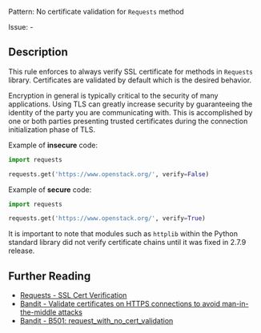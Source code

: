 Pattern: No certificate validation for `Requests` method

Issue: -

## Description

This rule enforces to always verify SSL certificate for methods in `Requests` library. Certificates are validated by default which is the desired behavior. 

Encryption in general is typically critical to the security of many
applications. Using TLS can greatly increase security by guaranteeing the
identity of the party you are communicating with. This is accomplished by one
or both parties presenting trusted certificates during the connection
initialization phase of TLS.


Example of **insecure** code:

```python
import requests

requests.get('https://www.openstack.org/', verify=False)
```

Example of **secure** code:

```python
import requests

requests.get('https://www.openstack.org/', verify=True)
```

It is important to note that modules such as `httplib` within the Python standard library did not verify certificate chains until it was fixed in 2.7.9 release.

## Further Reading

* [Requests - SSL Cert Verification](http://docs.python-requests.org/en/master/user/advanced/#ssl-cert-verification)
* [Bandit - Validate certificates on HTTPS connections to avoid man-in-the-middle attacks](https://security.openstack.org/guidelines/dg_validate-certificates.html)
* [Bandit - B501: request_with_no_cert_validation](https://bandit.readthedocs.io/en/latest/plugins/b501_request_with_no_cert_validation.html)
